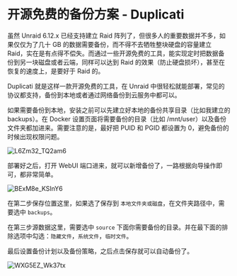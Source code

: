 # 开源免费的备份方案 - Duplicati

虽然 Unraid 6.12.x 已经支持建立 Raid 阵列了，但很多人的重要数据并不多，如果仅仅为了几十 GB 的数据需要备份，而不得不去牺牲整块硬盘的容量建立 Raid，实在是有点得不偿失。而通过一些开源免费的工具，能实现定时把数据备份到另一块磁盘或者云端，同样可以达到 Raid 的效果（防止硬盘损坏），甚至在恢复的速度上，是要好于 Raid 的。

Duplicati 就是这样一款开源免费的工具，在 Unraid 中很轻松就能部署，常见的协议都支持，备份到本地或者通过网络备份到云服务中都可以。

如果需要备份到本地，安装之前可以先建立好本地的备份共享目录（比如我建立的 backups）。在 Docker 设置页面将需要备份的目录（比如 /mnt/user）以及备份文件夹都加进来。需要注意的是，最好把 PUID 和 PGID 都设置为 0，避免备份的时候出现权限问题。

![L6Zm32_TQ2am6](https://img-1255332810.cos.ap-chengdu.myqcloud.com/L6Zm32_TQ2am6.png)

部署好之后，打开 WebUI 端口进来，就可以新增备份了，一路根据向导操作即可，都非常简单。

![BExM8e_KSInY6](https://img-1255332810.cos.ap-chengdu.myqcloud.com/BExM8e_KSInY6.png)

在第二步保存位置这里，如果选了保存到 `本地文件夹或磁盘`，在文件夹路径中，需要选中 `backups`。

在第三步源数据这里，需要选中 `source` 下面你需要备份的目录。并在最下面的排除选项中勾选：`隐藏文件`，`系统文件`，`临时文件`。

最后设置备份计划以及备份策略，之后点击保存就可以自动备份了。

![WXG5EZ_Wk37tx](https://img-1255332810.cos.ap-chengdu.myqcloud.com/WXG5EZ_Wk37tx.png)
